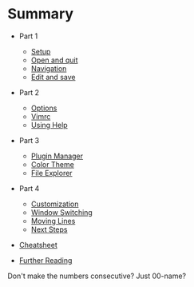 # Summary

* Part 1
    * [Setup](00-setup.md)
    * [Open and quit](01-open-quit.md)
    * [Navigation](02-navigation.md)
    * [Edit and save](03-edit-save.md)

* Part 2
    * [Options](04-options.md)
    * [Vimrc](05-vimrc.md)
    * [Using Help](06-using-help.md)

* Part 3
    * [Plugin Manager](07-plugin-manager.md)
    * [Color Theme](08-color-theme.md)
    * [File Explorer](09-file-explorer.md)

* Part 4
    * [Customization](10-customization.md)
    * [Window Switching](11-window-switching.md)
    * [Moving Lines](12-moving-lines.md)
    * [Next Steps](99-next-steps.md)

* [Cheatsheet](cheatsheet.md)

* [Further Reading](further-reading.md)



Don't make the numbers consecutive? Just 00-name?

